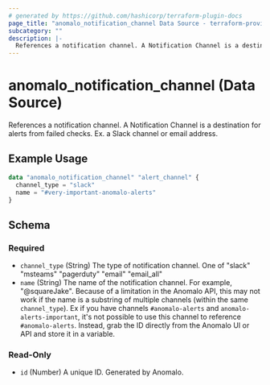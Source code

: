 ```yaml
---
# generated by https://github.com/hashicorp/terraform-plugin-docs
page_title: "anomalo_notification_channel Data Source - terraform-provider-anomalo"
subcategory: ""
description: |-
  References a notification channel. A Notification Channel is a destination for alerts from failed checks. Ex. a Slack channel or email address.
---
```


# anomalo_notification_channel (Data Source)

References a notification channel. A Notification Channel is a destination for alerts from failed checks. Ex. a Slack channel or email address.

## Example Usage

```terraform
data "anomalo_notification_channel" "alert_channel" {
  channel_type = "slack"
  name = "#very-important-anomalo-alerts"
}
```

<!-- schema generated by tfplugindocs -->
## Schema

### Required

- `channel_type` (String) The type of notification channel. One of "slack" "msteams" "pagerduty" "email" "email_all"
- `name` (String) The name of the notification channel. For example, "@squareJake". Because of a limitation in the Anomalo API, this may not work if the name is a substring of multiple channels (within the same `channel_type`). Ex if you have channels `#anomalo-alerts` and `anomalo-alerts-important`, it's not possible to use this channel to reference `#anomalo-alerts`. Instead, grab the ID directly from the Anomalo UI or API and store it in a variable.

### Read-Only

- `id` (Number) A unique ID. Generated by Anomalo.


